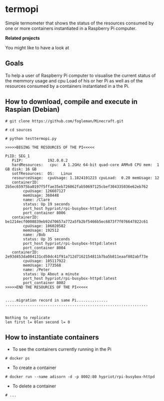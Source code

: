 # termopi 

Simple termometer that shows the status of the resources consumed by one or more containers instantiated in a Raspberry Pi computer.


**Related projects**

You might  like to have a look at 


## Goals 
To help a user of Raspberry Pi computer to visualise the current status of the memmory usage and cpu Load of his or her Pi as well as of the resources consumed by a containers instantiated in a the Pi.


## How to download, compile and execute in Raspian (Debian) 

```shell
# git clone https://github.com/fogleman/Minecraft.git

# cd sources 

# python testtermopi.py

>>>>>BEGING THE RESOURCES OF THE PI<<<<<

PiID: SEG_1
   PiIP:           192.0.0.2
   hardResources:   cpu:  A 1.2GHz 64-bit quad-core ARMv8 CPU mem:  1 GB disk: 16 GB
   sotfResources:  OS:   Linux
   resourceUsage:  cpuUsage: 1.1824101223 cpuLoad:  0.20 memUsage: 12
   containerID: 2b5ec65975ba0197f5ffae35eb726062fab50697125cbef304335036e62eb762
        cpuUsage: 126607127
        memUsage: 360448
        name: /Clare
        status: Up 19 seconds
        port_host hypriot/rpi-busybox-httpd:latest
        port_container 8006
   containerID: be1214ecf0008839eb92d70657a772a5fb2bf5466b5ec6873f7f076647822c61
        cpuUsage: 106020582
        memUsage: 192512
        name: /Bob
        status: Up 35 seconds
        port_host hypriot/rpi-busybox-httpd:latest
        port_container 8004
   containerID: 2e93d453da084131cd50dc41f91a712d7162154811b7ba5b811eaaf802abf73e
        cpuUsage: 105117922
        memUsage: 1773568
        name: /Peter
        status: Up About a minute
        port_host hypriot/rpi-busybox-httpd:latest
        port_container 8002
>>>>>END THE RESOURCES OF THE PI<<<<<


.....migration record in same Pi..............
................................................................


Nothing to replicate
len first l= 0len second l= 0

```

## How to instantiate containers 

- To see the containers currently running in the Pi
```shell
# docker ps  
```

- To create a container 
```shell
# docker run --name adisorn -d -p 8002:80 hypriot/rpi-busybox-httpd
```


- To delete a container 
```shell
# ... 
```

